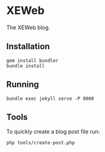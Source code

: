 # XEWeb
The XEWeb blog.

## Installation

```
gem install bundler
bundle install
```

## Running

```
bundle exec jekyll serve -P 8000
```

## Tools
To quickly create a blog post file run:

```
php tools/create-post.php
```